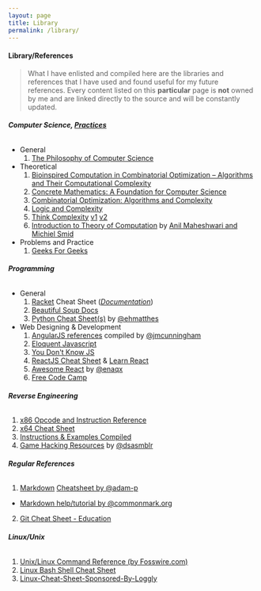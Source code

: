 ```yaml
---
layout: page
title: Library
permalink: /library/
---
```


#### <span class="icon-books"></span>  Library/References

>What I have enlisted and compiled here are the libraries and references that I have used and found useful for my future references. Every content listed on this **particular** page is **not** owned by me and are linked directly to the source and will be constantly updated.

###### <span class="icon-section"></span> **Computer Science, [Practices](/cs-practice/)**
+ General
  1. [The Philosophy of Computer Science](https://plato.stanford.edu/entries/computer-science)
+ Theoretical
  1. [Bioinspired Computation in Combinatorial Optimization – Algorithms and Their Computational Complexity](http://www.bioinspiredcomputation.com/self-archived-bookNeumannWitt.pdf)
  2. [Concrete Mathematics: A Foundation for Computer Science](https://www.amazon.com/Concrete-Mathematics-Foundation-Computer-Science/dp/0201558025)
  3. [Combinatorial Optimization: Algorithms and Complexity](https://www.amazon.com/Combinatorial-Optimization-Algorithms-Complexity-Computer-ebook/dp/B00C8UQZAO)
  4. [Logic and Complexity](http://www.springer.com/us/book/9781852335656)
  5. [Think Complexity](http://www.greenteapress.com/compmod/) [v1](http://www.greenteapress.com/compmod/thinkcomplexity.pdf) [v2](http://greenteapress.com/complexity2/thinkcomplexity2.pdf)
  6. [Introduction to Theory of Computation](http://cglab.ca/~michiel/TheoryOfComputation/TheoryOfComputation.pdf) by [Anil Maheshwari and Michiel Smid](http://cglab.ca/~michiel/TheoryOfComputation/)
+ Problems and Practice
  1. [Geeks For Geeks](http://www.geeksforgeeks.org)

###### <span class="icon-section"></span> **Programming**
+ General
  1. [Racket](https://racket-lang.org/) Cheat Sheet ([*Documentation*](https://docs.racket-lang.org/racket-cheat/index.html))
  2. [Beautiful Soup Docs](https://readthedocs.org/projects/beautiful-soup-4/downloads/pdf/latest)
  3. [Python Cheat Sheet(s)](https://ehmatthes.github.io/pcc/cheatsheets/README.html) by [@ehmatthes](https://github.com/ehmatthes)
+ Web Designing & Development
  1. [AngularJS references](https://github.com/jmcunningham/AngularJS-Learning) compiled by [@jmcunningham](https://github.com/jmcunningham)
  2. [Eloquent Javascript](http://eloquentjavascript.net/)
  3. [You Don't Know JS](https://github.com/getify/You-Dont-Know-JS)
  4. [ReactJS Cheat Sheet](https://reactcheatsheet.com/) & [Learn React](https://learnreact.com/)
  5. [Awesome React](https://github.com/enaqx/awesome-react) by [@enaqx](https://github.com/enaqx)
  6. [Free Code Camp](https://www.freecodecamp.org/)

###### <span class="icon-section"></span> **Reverse Engineering**
1. [x86 Opcode and Instruction Reference](http://ref.x86asm.net/)
2. [x64 Cheat Sheet](https://cs.brown.edu/courses/cs033/docs/guides/x64_cheatsheet.pdf)
3. [Instructions & Examples Compiled](https://scadahacker.com/library/Documents/Cheat_Sheets/Programming%20-%20x86%20Instructions%201.pdf)
4. [Game Hacking Resources](https://github.com/dsasmblr/game-hacking) by [@dsasmblr](https://github.com/dsasmblr)

###### <span class="icon-section"></span> **Regular References**
1. [Markdown](https://en.wikipedia.org/wiki/Markdown) [Cheatsheet by @adam-p](https://github.com/adam-p/markdown-here/wiki/Markdown-Cheatsheet)
  * [Markdown help/tutorial by @commonmark.org](http://commonmark.org/help/tutorial/)
2. [Git Cheat Sheet - Education](https://education.github.com/git-cheat-sheet-education.pdf)

###### <span class="icon-section"></span> **Linux/Unix**
1. [Unix/Linux Command Reference (by Fosswire.com)](https://files.fosswire.com/2007/08/fwunixref.pdf)
2. [Linux Bash Shell Cheat Sheet](https://learncodethehardway.org/unix/bash_cheat_sheet.pdf)
3. [Linux-Cheat-Sheet-Sponsored-By-Loggly](https://www.loggly.com/wp-content/uploads/2015/05/Linux-Cheat-Sheet-Sponsored-By-Loggly.pdf)